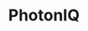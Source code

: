 ---
hide_table_of_contents: true
pagination_next: null
pagination_prev: null
sidebar_class_name: hidden
# sidebar_label: Overview
sidebar_position: 0
# slug: /photoniq
title: PhotonIQ
---